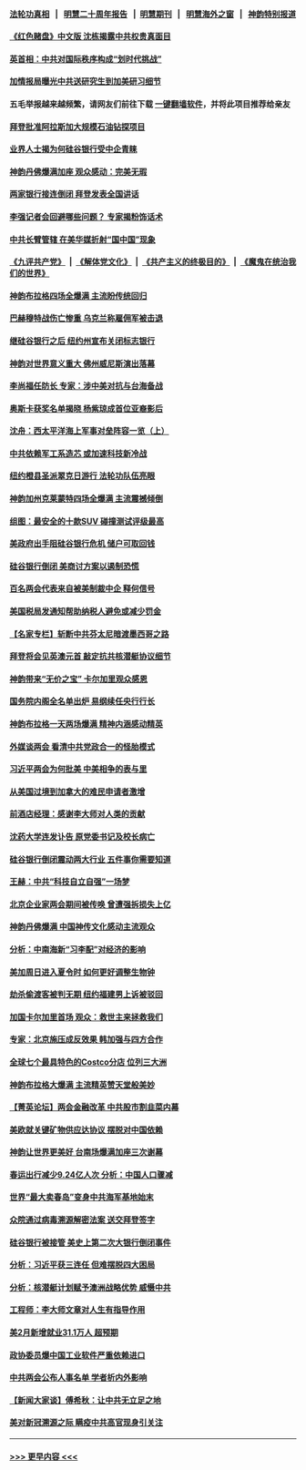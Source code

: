 #### [法轮功真相](https://github.com/gfw-breaker/truth/blob/master/README.md?t=0) &nbsp;&nbsp;|&nbsp;&nbsp; [明慧二十周年报告](https://github.com/gfw-breaker/mh-reports/blob/master/README.md?t=0) &nbsp;&nbsp;|&nbsp;&nbsp;[明慧期刊](https://github.com/gfw-breaker/mh-qikan) &nbsp;&nbsp;|&nbsp;&nbsp; [明慧海外之窗](https://github.com/gfw-breaker/mh-news/blob/master/README.md?t=0) &nbsp;&nbsp;|&nbsp;&nbsp; [神韵特别报道](https://github.com/gfw-breaker/mh-news/blob/master/shenyun.md?t=0)
#### [《红色赌盘》中文版 沈栋揭露中共权贵真面目](../pages/nf4514/n13949211.md?t=03141243) 
#### [英首相：中共对国际秩序构成“划时代挑战”](../pages/nf4514/n13949631.md?t=03141243) 
#### [加情报局曝光中共送研究生到加美研习细节](../pages/nf4514/n13949639.md?t=03141243) 
#### 五毛举报越来越频繁，请网友们前往下载 [一键翻墙软件](https://github.com/gfw-breaker/ssr-accounts)，并将此项目推荐给亲友
#### [拜登批准阿拉斯加大规模石油钻探项目](../pages/nf4514/n13949586.md?t=03141243) 
#### [业界人士揭为何硅谷银行受中企青睐](../pages/nf4514/n13949617.md?t=03141243) 
#### [神韵丹佛爆满加座 观众感动：完美无瑕](../pages/nf4514/n13949526.md?t=03141243) 
#### [两家银行接连倒闭 拜登发表全国讲话](../pages/nf4514/n13949483.md?t=03141243) 
#### [李强记者会回避哪些问题？ 专家揭粉饰话术](../pages/nf4514/n13949349.md?t=03141243) 
#### [中共长臂管辖 在美华媒折射“国中国”现象](../pages/nf4514/n13949073.md?t=03141243) 
#### [《九评共产党》](https://github.com/begood0513/9ping.md/blob/master/README.md) &nbsp;|&nbsp; [《解体党文化》](../../../../jtdwh.md/blob/master/README.md)  &nbsp;|&nbsp; [《共产主义的终极目的》](../../../../gczydzjmd.md/blob/master/README.md) &nbsp;|&nbsp; [《魔鬼在统治我们的世界》](../../../../mgztzwmdsj.md/blob/master/README.md) 
#### [神韵布拉格四场全爆满 主流盼传统回归](../pages/nf4514/n13949090.md?t=03141243) 
#### [巴赫穆特战伤亡惨重 乌克兰称雇佣军被击退](../pages/nf4514/n13949384.md?t=03141243) 
#### [继硅谷银行之后 纽约州宣布关闭标志银行](../pages/nf4514/n13949284.md?t=03141243) 
#### [神韵对世界意义重大 佛州威尼斯演出落幕](../pages/nf4514/n13949271.md?t=03141243) 
#### [李尚福任防长 专家：涉中美对抗与台海备战](../pages/nf4514/n13949139.md?t=03141243) 
#### [奥斯卡获奖名单揭晓 杨紫琼成首位亚裔影后](../pages/nf4514/n13948969.md?t=03141243) 
#### [沈舟：西太平洋海上军事对垒阵容一览（上）](../pages/nf4514/n13948876.md?t=03141243) 
#### [中共依赖军工系造芯 或加速科技新冷战](../pages/nf4514/n13948479.md?t=03141243) 
#### [纽约橙县圣派翠克日游行 法轮功队伍亮眼](../pages/nf4514/n13948881.md?t=03141243) 
#### [神韵加州克莱蒙特四场全爆满 主流震撼倾倒](../pages/nf4514/n13949088.md?t=03141243) 
#### [组图：最安全的十款SUV 碰撞测试评级最高](../pages/nf4514/n13945412.md?t=03141243) 
#### [美政府出手阻硅谷银行危机 储户可取回钱](../pages/nf4514/n13948829.md?t=03141243) 
#### [硅谷银行倒闭 美商讨方案以遏制恐慌](../pages/nf4514/n13948744.md?t=03141243) 
#### [百名两会代表来自被美制裁中企 释何信号](../pages/nf4514/n13948306.md?t=03141243) 
#### [美国税局发通知帮助纳税人避免或减少罚金](../pages/nf4514/n13948186.md?t=03141243) 
#### [【名家专栏】斩断中共芬太尼暗渡墨西哥之路](../pages/nf4514/n13948027.md?t=03141243) 
#### [拜登将会见英澳元首 敲定抗共核潜艇协议细节](../pages/nf4514/n13948532.md?t=03141243) 
#### [神韵带来“无价之宝” 卡尔加里观众感恩](../pages/nf4514/n13948584.md?t=03141243) 
#### [国务院内阁全名单出炉 易纲续任央行行长](../pages/nf4514/n13948187.md?t=03141243) 
#### [神韵布拉格一天两场爆满 精神内涵感动精英](../pages/nf4514/n13948379.md?t=03141243) 
#### [外媒谈两会 看清中共党政合一的怪胎模式](../pages/nf4514/n13948310.md?t=03141243) 
#### [习近平两会为何批美 中美相争的表与里](../pages/nf4514/n13947734.md?t=03141243) 
#### [从美国过境到加拿大的难民申请者激增](../pages/nf4514/n13948083.md?t=03141243) 
#### [前酒店经理：感谢李大师对人类的贡献](../pages/nf4514/n13947597.md?t=03141243) 
#### [沈药大学连发讣告 原党委书记及校长病亡](../pages/nf4514/n13948096.md?t=03141243) 
#### [硅谷银行倒闭震动两大行业 五件事你需要知道](../pages/nf4514/n13948092.md?t=03141243) 
#### [王赫：中共“科技自立自强”一场梦](../pages/nf4514/n13947913.md?t=03141243) 
#### [北京企业家两会期间被传唤 曾遭强拆损失上亿](../pages/nf4514/n13947896.md?t=03141243) 
#### [神韵丹佛爆满 中国神传文化感动主流观众](../pages/nf4514/n13948052.md?t=03141243) 
#### [分析：中南海新“习李配”对经济的影响](../pages/nf4514/n13947637.md?t=03141243) 
#### [美加周日进入夏令时 如何更好调整生物钟](../pages/nf4514/n13947977.md?t=03141243) 
#### [劫杀偷渡客被判无期 纽约福建男上诉被驳回](../pages/nf4514/n13947782.md?t=03141243) 
#### [加国卡尔加里首场 观众：救世主来拯救我们](../pages/nf4514/n13947928.md?t=03141243) 
#### [专家：北京施压成反效果 韩加强与四方合作](../pages/nf4514/n13947914.md?t=03141243) 
#### [全球七个最具特色的Costco分店 位列三大洲](../pages/nf4514/n13947029.md?t=03141243) 
#### [神韵布拉格大爆满 主流精英赞天堂般美妙](../pages/nf4514/n13947713.md?t=03141243) 
#### [【菁英论坛】两会金融改革 中共股市割韭菜内幕](../pages/nf4514/n13947614.md?t=03141243) 
#### [美欧就关键矿物供应达协议 摆脱对中国依赖](../pages/nf4514/n13947576.md?t=03141243) 
#### [神韵让世界更美好 台南场爆满加座三次谢幕](../pages/nf4514/n13947619.md?t=03141243) 
#### [春运出行减少9.24亿人次 分析：中国人口骤减](../pages/nf4514/n13947106.md?t=03141243) 
#### [世界“最大卖春岛”变身中共海军基地始末](../pages/nf4514/n13947525.md?t=03141243) 
#### [众院通过病毒溯源解密法案 送交拜登签字](../pages/nf4514/n13947528.md?t=03141243) 
#### [硅谷银行被接管 美史上第二次大银行倒闭事件](../pages/nf4514/n13947516.md?t=03141243) 
#### [分析：习近平获三连任 但难摆脱四大困局](../pages/nf4514/n13947496.md?t=03141243) 
#### [分析：核潜艇计划赋予澳洲战略优势 威慑中共](../pages/nf4514/n13947450.md?t=03141243) 
#### [工程师：李大师文章对人生有指导作用](../pages/nf4514/n13946830.md?t=03141243) 
#### [美2月新增就业31.1万人 超预期](../pages/nf4514/n13947478.md?t=03141243) 
#### [政协委员爆中国工业软件严重依赖进口](../pages/nf4514/n13947144.md?t=03141243) 
#### [中共两会公布人事名单 学者析内外影响](../pages/nf4514/n13947179.md?t=03141243) 
#### [【新闻大家谈】傅希秋：让中共无立足之地](../pages/nf4514/n13947464.md?t=03141243) 
#### [美对新冠溯源之际 瞒疫中共高官现身引关注](../pages/nf4514/n13947231.md?t=03141243) 

----
#### [ >>> 更早内容 <<< ](../indexes/nf4514-earlier.md)
